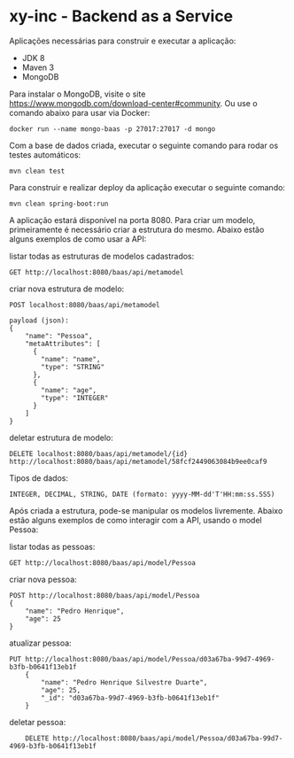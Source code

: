# xy-inc - Backend as a Service

Aplicações necessárias para construir e executar a aplicação:

- JDK 8
- Maven 3
- MongoDB

Para instalar o MongoDB, visite o site https://www.mongodb.com/download-center#community. Ou use o comando abaixo para usar via Docker:
    
    docker run --name mongo-baas -p 27017:27017 -d mongo
    

Com a base de dados criada, executar o seguinte comando para rodar os testes automáticos:

	mvn clean test

Para construir e realizar deploy da aplicação executar o seguinte comando:

	mvn clean spring-boot:run

A aplicação estará disponível na porta 8080.
Para criar um modelo, primeiramente é necessário criar a estrutura do mesmo.
Abaixo estão alguns exemplos de como usar a API:

listar todas as estruturas de modelos cadastrados:
	
	GET http://localhost:8080/baas/api/metamodel

criar nova estrutura de modelo:
	
	POST localhost:8080/baas/api/metamodel
	
	payload (json):
	{
        "name": "Pessoa",
        "metaAttributes": [
          {
            "name": "name",
            "type": "STRING"
          },
          {
            "name": "age",
            "type": "INTEGER"
          }
        ]
    }


deletar estrutura de modelo:
	
	DELETE localhost:8080/baas/api/metamodel/{id}
	http://localhost:8080/baas/api/metamodel/58fcf2449063084b9ee0caf9

Tipos de dados:
    
    INTEGER, DECIMAL, STRING, DATE (formato: yyyy-MM-dd'T'HH:mm:ss.SSS)

Após criada a estrutura, pode-se manipular os modelos livremente.
Abaixo estão alguns exemplos de como interagir com a API, usando o model Pessoa:

listar todas as pessoas:

    GET http://localhost:8080/baas/api/model/Pessoa
    
criar nova pessoa:

    POST http://localhost:8080/baas/api/model/Pessoa
    {
        "name": "Pedro Henrique",
        "age": 25
    }
    
atualizar pessoa:

    PUT http://localhost:8080/baas/api/model/Pessoa/d03a67ba-99d7-4969-b3fb-b0641f13eb1f
        {
            "name": "Pedro Henrique Silvestre Duarte",
            "age": 25,
            "_id": "d03a67ba-99d7-4969-b3fb-b0641f13eb1f"
        }
        
deletar pessoa:
        
        DELETE http://localhost:8080/baas/api/model/Pessoa/d03a67ba-99d7-4969-b3fb-b0641f13eb1f